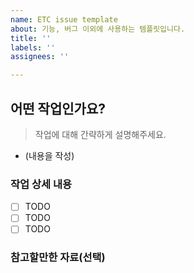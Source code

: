 ```yaml
---
name: ETC issue template
about: 기능, 버그 이외에 사용하는 템플릿입니다.
title: ''
labels: ''
assignees: ''

---
```


## 어떤 작업인가요?

> 작업에 대해 간략하게 설명해주세요.

- (내용을 작성)

### 작업 상세 내용

- [ ] TODO
- [ ] TODO
- [ ] TODO

### 참고할만한 자료(선택)